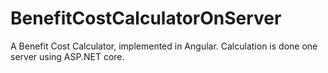 # BenefitCostCalculatorOnServer
A Benefit Cost Calculator, implemented in Angular.  Calculation is done one server using ASP.NET core.
